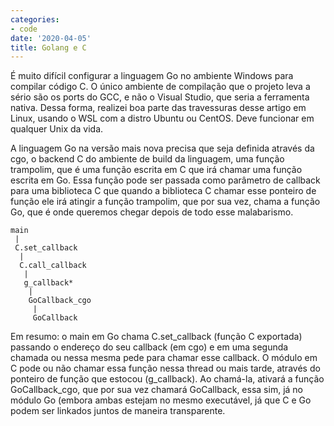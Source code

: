 ```yaml
---
categories:
- code
date: '2020-04-05'
title: Golang e C
---
```


É muito difícil configurar a linguagem Go no ambiente Windows para compilar código C. O único ambiente de compilação que o projeto leva a sério são os ports do GCC, e não o Visual Studio, que seria a ferramenta nativa. Dessa forma, realizei boa parte das travessuras desse artigo em Linux, usando o WSL com a distro Ubuntu ou CentOS. Deve funcionar em qualquer Unix da vida.

A linguagem Go na versão mais nova precisa que seja definida através da cgo, o backend C do ambiente de build da linguagem, uma função trampolim, que é uma função escrita em C que irá chamar uma função escrita em Go. Essa função pode ser passada como parâmetro de callback para uma biblioteca C que quando a biblioteca C chamar esse ponteiro de função ele irá atingir a função trampolim, que por sua vez, chama a função Go, que é onde queremos chegar depois de todo esse malabarismo.

    main
     |
     C.set_callback
      |
      C.call_callback
       |
       g_callback*
        |
        GoCallback_cgo
         |
         GoCallback

Em resumo: o main em Go chama C.set_callback (função C exportada) passando o endereço do seu callback (em cgo) e em uma segunda chamada ou nessa mesma pede para chamar esse callback. O módulo em C pode ou não chamar essa função nessa thread ou mais tarde, através do ponteiro de função que estocou (g_callback). Ao chamá-la, ativará a função GoCallback_cgo, que por sua vez chamará GoCallback, essa sim, já no módulo Go (embora ambas estejam no mesmo executável, já que C e Go podem ser linkados juntos de maneira transparente.
